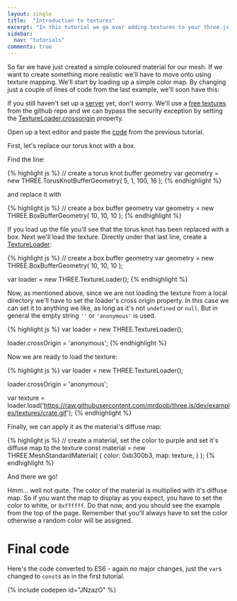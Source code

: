 ```yaml
---
layout: single
title:  "Introduction to textures"
excerpt: "In this tutorial we go over adding textures to your three.js scene"
sidebar:
  nav: "tutorials"
comments: true
---
```


So far we have just created a simple coloured material for our mesh. If we want to create something more realistic we'll have to move onto using texture mapping. We'll start by loading up a simple color map. By changing just a couple of lines of code from the last example, we'll soon have this:

<script src="https://cdnjs.cloudflare.com/ajax/libs/three.js/84/three.js"></script>

<canvas id="example-canvas"></canvas>

<script>
  var canvas = document.querySelector('#example-canvas');

  var width = canvas.parentNode.clientWidth;
  var height = window.innerHeight;
  
  var renderer = new THREE.WebGLRenderer( { 
    canvas: canvas,
   });
  renderer.setSize( width, height / 2 );

  // create a scene
  var scene = new THREE.Scene();

  // create a PerspectiveCamera
  var fov = 75;
  var aspect = width / ( height / 2 );
  var nearClippingPlane = 0.1;
  var farClippingPlane = 1000;

  var camera = new THREE.PerspectiveCamera( fov, aspect, nearClippingPlane, farClippingPlane );

  camera.position.set( 0, 0, 20 );

  // create a box buffer geometry
  var geometry = new THREE.BoxBufferGeometry( 10, 10, 10 );

  var loader = new THREE.TextureLoader();

  // Set the loader's crossorigin to allow the texture to be loaded from github
  loader.crossOrigin = 'anonymous';

  var texture = loader.load('https://raw.githubusercontent.com/mrdoob/three.js/dev/examples/textures/crate.gif');

  // create a material, set the color to white and set it's diffuse map to the texture
  var material = new THREE.MeshStandardMaterial( {
      color: 0xffffff, 
      map: texture,
  } );

  var mesh = new THREE.Mesh( geometry, material );
  scene.add( mesh );

  // create a dark grey ambient with an intensity of 2.0 and add it to the scene
  var ambientLight = new THREE.AmbientLight( 0x999999, 2.0 );  
  scene.add( ambientLight );

  // Create a white directional light with an intensity of 2.0
  var directionalLight = new THREE.DirectionalLight( 0xffffff, 2.0 );
  directionalLight.position.set( 0, 10, 0 );
  scene.add( directionalLight );

  function animate() {

    requestAnimationFrame( animate );

    mesh.rotation.z += 0.01;
    mesh.rotation.x += 0.01;
    mesh.rotation.y += 0.01;

    renderer.render( scene, camera );

  }

  animate();

</script>

If you still haven't set up a [server]({{site_url}}/tutorials/0.3-development-server) yet, don't worry. We'll use a [free textures
](https://raw.githubusercontent.com/mrdoob/three.js/dev/examples/textures/crate.gif) from the github repo and we can bypass the security exception by setting the [TextureLoader.crossorigin](https://threejs.org/docs/#api/loaders/TextureLoader) property. 

Open up a text editor and paste the [code](https://gist.github.com/looeee/c7aff28dcfbab3d9a662823b01027051#file-1-0-getting-started-html) from the previous tutorial. 

First, let's replace our torus knot with a box.

Find the line:

{% highlight js %}
// create a torus knot buffer geometry
var geometry = new THREE.TorusKnotBufferGeometry( 5, 1, 100, 16 );
{% endhighlight %}

and replace it with

{% highlight js %}
// create a box buffer geometry
var geometry = new THREE.BoxBufferGeometry( 10, 10, 10 );
{% endhighlight %}

If you load up the file you'll see that the torus knot has been replaced with a box. Next we'll load the texture. Directly under that last line, create a [TextureLoader](https://threejs.org/docs/#api/loaders/TextureLoader):

{% highlight js %}
// create a box buffer geometry
var geometry = new THREE.BoxBufferGeometry( 10, 10, 10 );

var loader = new THREE.TextureLoader();
{% endhighlight %}

Now, as mentioned above, since we are not loading the texture from a local directory we'll have to set the loader's cross origin property. In this case we can set it to anything we like, as long as it's not `undefined` or `null`. But in general the empty string `''` or `'anonymous'` is used.  

{% highlight js %}
var loader = new THREE.TextureLoader();

loader.crossOrigin = 'anonymous';
{% endhighlight %}

Now we are ready to load the texture:

{% highlight js %}
var loader = new THREE.TextureLoader();

loader.crossOrigin = 'anonymous';

var texture = loader.load('https://raw.githubusercontent.com/mrdoob/three.js/dev/examples/textures/crate.gif');
{% endhighlight %}

Finally, we can apply it as the material's diffuse map: 

{% highlight js %}
// create a material, set the color to purple and set it's diffuse map to the texture
const material = new THREE.MeshStandardMaterial( {
    color: 0xb300b3, 
    map: texture,
} );
{% endhighlight %}

And there we go! 

<canvas id="example2-canvas"></canvas>

<script>
  var canvas = document.querySelector('#example2-canvas');

  var width = canvas.parentNode.clientWidth;
  var height = window.innerHeight;
  
  var renderer = new THREE.WebGLRenderer( { 
    canvas: canvas,
   });
  renderer.setSize( width, height / 2 );

  // create a scene
  var scene = new THREE.Scene();

  // create a PerspectiveCamera
  var fov = 75;
  var aspect = width / ( height / 2 );
  var nearClippingPlane = 0.1;
  var farClippingPlane = 1000;

  var camera = new THREE.PerspectiveCamera( fov, aspect, nearClippingPlane, farClippingPlane );

  camera.position.set( 0, 0, 20 );

  // create a box buffer geometry
  var geometry = new THREE.BoxBufferGeometry( 10, 10, 10 );

  var loader = new THREE.TextureLoader();

  // Set the loader's crossorigin to allow the texture to be loaded from github
  loader.crossOrigin = 'anonymous';

  var texture = loader.load('https://raw.githubusercontent.com/mrdoob/three.js/dev/examples/textures/crate.gif');

  // create a material, set the color to white and set it's diffuse map to the texture
  var material = new THREE.MeshStandardMaterial( {
      color: 0xb300b3, 
      map: texture,
  } );

  var mesh = new THREE.Mesh( geometry, material );
  scene.add( mesh );

  // create a dark grey ambient with an intensity of 2.0 and add it to the scene
  var ambientLight = new THREE.AmbientLight( 0x999999, 2.0 );  
  scene.add( ambientLight );

  // Create a white directional light with an intensity of 2.0
  var directionalLight = new THREE.DirectionalLight( 0xffffff, 2.0 );
  directionalLight.position.set( 0, 10, 0 );
  scene.add( directionalLight );

  function animate() {

    requestAnimationFrame( animate );

    mesh.rotation.z += 0.01;
    mesh.rotation.x += 0.01;
    mesh.rotation.y += 0.01;

    renderer.render( scene, camera );

  }

  animate();

</script>

Hmm... well not quite. The color of the material is multiplied with it's diffuse map. So if you want the map to display as you expect, you have to set the color to white, or `0xffffff`. Do that now, and you should see the example from the top of the page. Remember that you'll always have to set the color otherwise a random color will be assigned. 

# Final code

<script src="https://gist.github.com/looeee/4c3146f9b368678e48a0c1072689b439.js"></script>

Here's the code converted to ES6 - again no major changes, just the `var`s changed to `const`s as in the first tutorial.

{% include codepen id="JNzazO" %}

